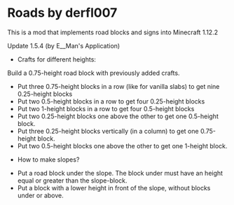 # Roads by derfl007
This is a mod that implements road blocks and signs into Minecraft 1.12.2


Update 1.5.4 (by E__Man's Application)

* Crafts for different heights:

Build a 0.75-height road block with previously added crafts.

- Put three 0.75-height blocks in a row (like for vanilla slabs) to get nine 0.25-height blocks
- Put two 0.5-height blocks in a row to get four 0.25-height blocks
- Put two 1-height blocks in a row to get four 0.5-height blocks
- Put two 0.25-height blocks one above the other to get one 0.5-height block.
- Put three 0.25-height blocks vertically (in a column) to get one 0.75-height block.
- Put two 0.5-height blocks one above the other to get one 1-height block.


* How to make slopes?

- Put a road block under the slope. The block under must have an height equal or greater than the slope-block.
- Put a block with a lower height in front of the slope, without blocks under or above.
